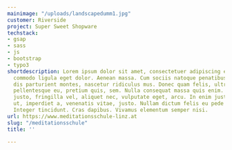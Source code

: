 ```yaml
---
mainimage: "/uploads/landscapedumm1.jpg"
customer: Riverside
project: Super Sweet Shopware
techstack:
- gsap
- sass
- js
- bootstrap
- typo3
shortdescription: Lorem ipsum dolor sit amet, consectetuer adipiscing elit. Aenean
  commodo ligula eget dolor. Aenean massa. Cum sociis natoque penatibus et magnis
  dis parturient montes, nascetur ridiculus mus. Donec quam felis, ultricies nec,
  pellentesque eu, pretium quis, sem. Nulla consequat massa quis enim. Donec pede
  justo, fringilla vel, aliquet nec, vulputate eget, arcu. In enim justo, rhoncus
  ut, imperdiet a, venenatis vitae, justo. Nullam dictum felis eu pede mollis pretium.
  Integer tincidunt. Cras dapibus. Vivamus elementum semper nisi.
url: https://www.meditationsschule-linz.at
slug: "/meditationsschule"
title: ''

---
```

